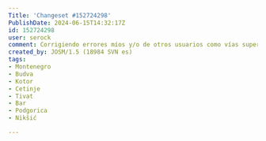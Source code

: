 ```yaml
---
Title: 'Changeset #152724298'
PublishDate: 2024-06-15T14:32:17Z
id: 152724298
user: serock
comment: Corrigiendo errores míos y/o de otros usuarios como vías superpuestas, rotondas mal conectadas, relaciones viales rotas, errores ortográficos, vandalismo y/o ediciones en iD (ya que esta aplicación web, no cuenta con un control de errores).¡¡¡ SALUDOS !!!
created_by: JOSM/1.5 (18984 SVN es)
tags:
- Montenegro
- Budva
- Kotor
- Cetinje
- Tivat
- Bar
- Podgorica
- Nikšić

---
```

